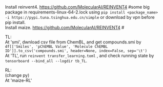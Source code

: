 Install reinvent4. https://github.com/MolecularAI/REINVENT4 #some big package in requirements-linux-64-2.lock using `pip install <package_name> -i https://pypi.tuna.tsinghua.edu.cn/simple` or download by vpn before pip install.  
Install maize. https://github.com/MolecularAI/REINVENT4 #

TL:  
At 'smi', dwnload csv file from ChemBL, and get compounds.smi by `df[['Smiles', 'pChEMBL Value', 'Molecule ChEMBL ID']].to_csv('compounds.smi', header=None, index=False, sep='\t')`   
At 'TL',  run `reinvent transfer_learning.toml` , and check running state by `tensorboard --bind_all --logdir tb_TL`.  
  
RL:  
(change py)   
At 'maize-RL'
